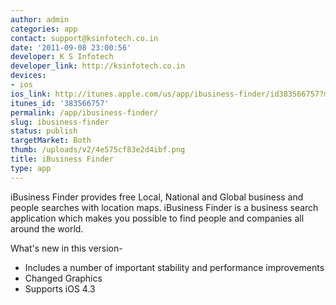 ```yaml
---
author: admin
categories: app
contact: support@ksinfotech.co.in
date: '2011-09-08 23:00:56'
developer: K S Infotech
developer_link: http://ksinfotech.co.in
devices: 
- ios
ios_link: http://itunes.apple.com/us/app/ibusiness-finder/id383566757?mt=8
itunes_id: '383566757'
permalink: /app/ibusiness-finder/
slug: ibusiness-finder
status: publish
targetMarket: Both
thumb: /uploads/v2/4e575cf83e2d4ibf.png
title: iBusiness Finder
type: app
---
```


iBusiness Finder provides free Local, National and Global business and people searches with location maps. iBusiness Finder is a business search application which makes you possible to find people and companies all around the world.

What's new in this version-
- Includes a number of important stability and performance improvements
- Changed Graphics
- Supports iOS 4.3